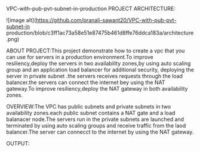 VPC-with-pub-pvt-subnet-in-production
PROJECT ARCHITECTURE:

![image alt](https://github.com/pranali-sawant20/VPC-with-pub-pvt-subnet-in production/blob/c3ff1ac73a58e51e87475b461d8ffe76ddca183a/architecture.png) 

ABOUT PROJECT:This project demonstrate how to create a vpc that you can use for servers in a production environment.To improve resiliency,deploy the servers in two availability zones,by using
auto scaling group and an application load balancer for additional security, deploying the server in private subnet .the servers receives requests through the load balancer.the servers can 
connect the internet bey using the NAT gateway.To improve resiliency,deploy the NAT gateway in both availability zones.

OVERVIEW:The VPC has public subnets and private subnets in two availability zones.each public subnet contains a NAT gate and a load balanacer node.The servers run in the private subnets are 
launched and terminated by using auto scaling groups and receive traffic from the laod balancer.The server can connecct to the internet by using
the NAT gateway.

OUTPUT:
